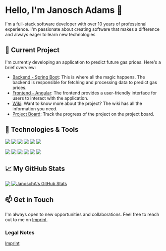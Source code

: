 # Hello, I'm Janosch Adams 👋

I'm a full-stack software developer with over 10 years of professional experience. I'm passionate about creating software that makes a difference and always eager to learn new technologies.

## 🔭 Current Project
I'm currently developing an application to predict future gas prices. Here's a brief overview:

- [Backend - Spring Boot](https://github.com/JanoschA/gasprice-calculator): This is where all the magic happens. The backend is responsible for fetching and processing data to predict gas prices.
- [Frontend - Angular](https://github.com/JanoschA/gasprice-calculator-web): The frontend provides a user-friendly interface for users to interact with the application.
- [Wiki](https://github.com/JanoschA/gasprice-calculator/wiki): Want to know more about the project? The wiki has all the information you need.
- [Project Board](https://github.com/users/JanoschA/projects/1): Track the progress of the project on the project board.

## 🔧 Technologies & Tools
![](https://img.shields.io/badge/Code-Java-informational?style=flat&logo=openjdk&logoColor=white&color=2bbc8a)
![](https://img.shields.io/badge/Code-Kotlin-informational?style=flat&logo=kotlin&logoColor=white&color=2bbc8a)
![](https://img.shields.io/badge/Code-JavaScript-informational?style=flat&logo=javascript&logoColor=white&color=2bbc8a)
![](https://img.shields.io/badge/Code-TypeScript-informational?style=flat&logo=typescript&logoColor=white&color=2bbc8a)
![](https://img.shields.io/badge/Code-Angular-informational?style=flat&logo=angular&logoColor=white&color=2bbc8a)
![](https://img.shields.io/badge/Editor-IntelliJ_IDEA-informational?style=flat&logo=intellij-idea&logoColor=white&color=2bbc8a)

![](https://img.shields.io/badge/OS-Linux-informational?style=flat&logo=linux&logoColor=white&color=2bbc8a)
![](https://img.shields.io/badge/Shell-Bash-informational?style=flat&logo=gnu-bash&logoColor=white&color=2bbc8a)
![](https://img.shields.io/badge/DB-PostgreSQL-informational?style=flat&logo=postgresql&logoColor=white&color=2bbc8a)
![](https://img.shields.io/badge/Tools-Docker-informational?style=flat&logo=docker&logoColor=white&color=2bbc8a)
![](https://img.shields.io/badge/Tools-AWS-informational?style=flat&logo=amazonaws&logoColor=white&color=2bbc8a)
![](https://img.shields.io/badge/Tools-GitHub-informational?style=flat&logo=github&logoColor=white&color=2bbc8a)

## &#x1f4c8; My GitHub Stats

<a href="https://github.com/JanoschA/JanoschA">
  <img align="center" src="https://github-readme-stats.vercel.app/api/top-langs/?username=JanoschA&hide=html,tex&title_color=ffffff&text_color=c9cacc&icon_color=2bbc8a&bg_color=1d1f21&langs_count=3" />
</a>
<a href="https://github.com/JanoschA/JanoschA">
  <img align="center" src="https://github-readme-stats.vercel.app/api?username=JanoschA&show_icons=true&line_height=27&count_private=true&title_color=ffffff&text_color=c9cacc&icon_color=2bbc8a&bg_color=1d1f21" alt="JanoschA's GitHub Stats" />
</a>

## 📫 Get in Touch
I'm always open to new opportunities and collaborations. Feel free to reach out to me on [Imprint](https://gasprice-calculator.com/#/imprint).

### Legal Notes
[Imprint](https://gasprice-calculator.com/#/imprint)

